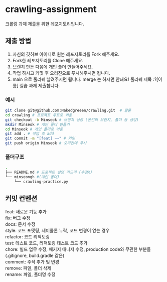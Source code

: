 # crawling-assignment
크롤링 과제 제출을 위한 레포지토리입니다. 

## 제출 방법

1. 자신의 깃허브 아이디로 원본 레포지토리를 Fork 해주세요.
2. Fork한 레포지토리를 Clone 해주세요.
3. 브랜치 만든 다음에 개인 폴더 만들어주세요. 
4. 작업 하시고 커밋 후 오리진으로 푸시해주시면 됩니다.
5. main 으로 풀리퀘 날려주시면 됩니다. merge 는 하시면 안돼요! 풀리퀘 제목 :?[이름] 실습 과제 제출합니다.

### 예시

```bash
git clone git@github.com:Nakedgreeen/crawling.git  # 클론
cd crawling # 프로젝트 루트로 이동
git checkout -b Minseok # 브랜치 생성 (본인의 브랜치, 폴더 등 생성)
mkdir Minseok # 개인 폴더 만들기
cd Minseok # 개인 폴더로 이동
git add . # 작업 후 add
git commit -m "[feat] ~~" # 커밋
git push origin Minseok # 오리진에 푸시
```

### 폴더구조

```bash
.
├── README.md # 프로젝트 설명 리드미 (수정X)
└── minseongh #(개인 폴더)
    └── crawling-practice.py
```

## 커밋 컨벤션

feat: 새로운 기능 추가  
fix: 버그 수정  
docs: 문서 수정  
style: 코드 포맷팅, 세미콜론 누락, 코드 변경이 없는 경우  
refactor: 코드 리팩토링  
test: 테스트 코드, 리팩토링 테스트 코드 추가  
chore: 빌드 업무 수정, 패키지 매니저 수정, production code와 무관한 부분들 (.gitignore, build.gradle 같은)  
comment: 주석 추가 및 변경  
remove: 파일, 폴더 삭제  
rename: 파일, 폴더명 수정
